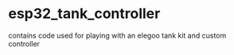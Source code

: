 # esp32_tank_controller
contains code used for playing with an elegoo tank kit and custom controller
